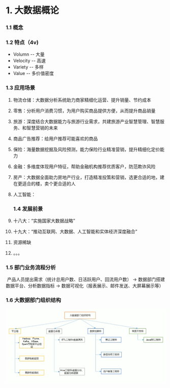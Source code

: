 # 1. 大数据概论

### 1.1 概念



### 1.2 特点（4v)

- Volumn -- 大量
- Velocity -- 高速
- Variety -- 多样
- Value -- 多价值密度

### 1.3 应用场景

1. 物流仓储：大数据分析系统助力商家精细化运营、提升销量、节约成本
2. 零售：分析用户消费习惯，为用户购买商品提供方便，从而提升商品销量
3. 旅游：深度结合大数据能力与旅游行业需求，共建旅游产业智慧管理、智慧服务、和智慧营销的未来
4. 商品广告推荐：给用户推荐可能喜欢的商品
5. 保险：海量数据挖掘及风险预测，能力保险行业精准营销，提升精细化定价能力
6. 金融：多维度体现用户特征，帮助金融机构推荐优质客户，防范欺诈风险
7. 房产：大数据全面助力房地产行业，打造精准投策和营销，选更合适的地，建在更适合的楼，卖个更合适的人
8. 人工智能：

	### 1.4 发展前景

1. 十八大：“实施国家大数据战略”
2. 十九大：“推动互联网、大数据、人工智能和实体经济深度融合”
3. 资源稀缺
4. 。。。 

### 1.5 部门业务流程分析

​	产品人员提出需求（统计总用户数、日活跃用户、回流用户数） -> 数据部门搭建数据平台、分析数据指标 -> 数据可视化（报表展示、邮件发送、大屏幕展示等）

### 1.6 大数据部门组织结构

![大数据部门组织机构](.\res\大数据部门组织结构.png)

